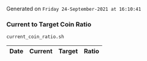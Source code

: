 Generated on `Friday 24-September-2021 at 16:10:41`

### Current to Target Coin Ratio
`current_coin_ratio.sh`

Date|Current|Target|Ratio
---|---|---|---
